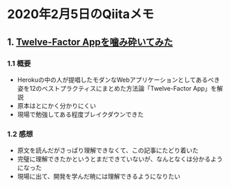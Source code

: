 # 2020年2月5日のQiitaメモ

## 1. [Twelve-Factor Appを噛み砕いてみた](https://qiita.com/supreme0110/items/17c58c660137e23ef713)

### 1.1 概要

- Herokuの中の人が提唱したモダンなWebアプリケーションとしてあるべき姿を12のベストプラクティスにまとめた方法論「Twelve-Factor App」を解説
- 原本はとにかく分かりにくい
- 現場で勉強してある程度ブレイクダウンできた

### 1.2 感想

- 原文を読んだがさっぱり理解できなくて、この記事にたどり着いた
- 完璧に理解できたかというとまだできていないが、なんとなくは分かるようになった
- 現場に出て、開発を学んだ暁には理解できるようになりたい
